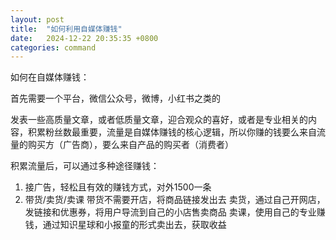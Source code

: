 ```yaml
---
layout: post
title:  "如何利用自媒体赚钱"
date:   2024-12-22 20:35:35 +0800
categories: command
---
```


如何在自媒体赚钱：

首先需要一个平台，微信公众号，微博，小红书之类的

发表一些高质量文章，或者低质量文章，迎合观众的喜好，或者是专业相关的内容，积累粉丝数最重要，流量是自媒体赚钱的核心逻辑，所以你赚的钱要么来自流量的购买方（广告商），要么来自产品的购买者（消费者）

积累流量后，可以通过多种途径赚钱：
1. 接广告，轻松且有效的赚钱方式，对外1500一条
2. 带货/卖货/卖课
带货不需要开店，将商品链接发出去
卖货，通过自己开网店，发链接和优惠券，将用户导流到自己的小店售卖商品
卖课，使用自己的专业赚钱，通过知识星球和小报童的形式卖出去，获取收益

